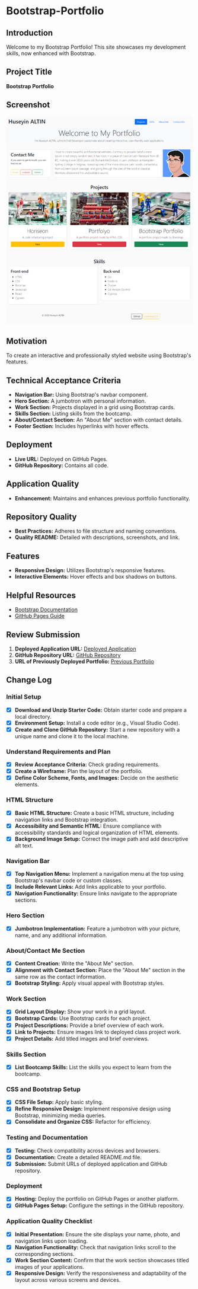 # Bootstrap-Portfolio

## Introduction

Welcome to my Bootstrap Portfolio! This site showcases my development skills, now enhanced with Bootstrap.

## Project Title

**Bootstrap Portfolio**

## Screenshot
![Portfolio Screenshot](./images/screenshot.png)

## Motivation

To create an interactive and professionally styled website using Bootstrap's features.

## Technical Acceptance Criteria

- **Navigation Bar:** Using Bootstrap's navbar component.
- **Hero Section:** A jumbotron with personal information.
- **Work Section:** Projects displayed in a grid using Bootstrap cards.
- **Skills Section:** Listing skills from the bootcamp.
- **About/Contact Section:** An "About Me" section with contact details.
- **Footer Section:** Includes hyperlinks with hover effects.

## Deployment

- **Live URL:** Deployed on GitHub Pages.
- **GitHub Repository:** Contains all code.

## Application Quality

- **Enhancement:** Maintains and enhances previous portfolio functionality.

## Repository Quality

- **Best Practices:** Adheres to file structure and naming conventions.
- **Quality README:** Detailed with descriptions, screenshots, and link.

## Features

- **Responsive Design:** Utilizes Bootstrap's responsive features.
- **Interactive Elements:** Hover effects and box shadows on buttons.

## Helpful Resources

- [Bootstrap Documentation](https://getbootstrap.com/docs/)
- [GitHub Pages Guide](https://pages.github.com/)

## Review Submission

1. **Deployed Application URL:** [Deployed Application](https://6nhuseyin.github.io/Bootstrap-Portfolio/)
2. **GitHub Repository URL:** [GitHub Repository](https://github.com/6nhuseyin/Bootstrap-Portfolio)
3. **URL of Previously Deployed Portfolio:** [Previous Portfolio](https://6nhuseyin.github.io/portfolio-page/)

## Change Log

### Initial Setup

- [x] **Download and Unzip Starter Code:** Obtain starter code and prepare a local directory.
- [x] **Environment Setup:** Install a code editor (e.g., Visual Studio Code).
- [x] **Create and Clone GitHub Repository:** Start a new repository with a unique name and clone it to the local machine.

### Understand Requirements and Plan

- [x] **Review Acceptance Criteria:** Check grading requirements.
- [x] **Create a Wireframe:** Plan the layout of the portfolio.
- [x] **Define Color Scheme, Fonts, and Images:** Decide on the aesthetic elements.

### HTML Structure

- [x] **Basic HTML Structure:** Create a basic HTML structure, including navigation links and Bootstrap integration.
- [x] **Accessibility and Semantic HTML:** Ensure compliance with accessibility standards and logical organization of HTML elements.
- [x] **Background Image Setup:** Correct the image path and add descriptive alt text.

### Navigation Bar

- [x] **Top Navigation Menu:** Implement a navigation menu at the top using Bootstrap's navbar code or custom classes.
- [x] **Include Relevant Links:** Add links applicable to your portfolio.
- [x] **Navigation Functionality:** Ensure links navigate to the appropriate sections.

### Hero Section

- [x] **Jumbotron Implementation:** Feature a jumbotron with your picture, name, and any additional information.

### About/Contact Me Section

- [x] **Content Creation:** Write the "About Me" section.
- [x] **Alignment with Contact Section:** Place the "About Me" section in the same row as the contact information.
- [x] **Bootstrap Styling:** Apply visual appeal with Bootstrap styles.

### Work Section

- [x] **Grid Layout Display:** Show your work in a grid layout.
- [x] **Bootstrap Cards:** Use Bootstrap cards for each project.
- [x] **Project Descriptions:** Provide a brief overview of each work.
- [x] **Link to Projects:** Ensure images link to deployed class project work.
- [x] **Project Details:** Add titled images and brief overviews.

### Skills Section

- [x] **List Bootcamp Skills:** List the skills you expect to learn from the bootcamp.

### CSS and Bootstrap Setup

- [x] **CSS File Setup:** Apply basic styling.
- [x] **Refine Responsive Design:** Implement responsive design using Bootstrap, minimizing media queries.
- [x] **Consolidate and Organize CSS:** Refactor for efficiency.

### Testing and Documentation

- [x] **Testing:** Check compatibility across devices and browsers.
- [x] **Documentation:** Create a detailed README.md file.
- [x] **Submission:** Submit URLs of deployed application and GitHub repository.

### Deployment

- [x] **Hosting:** Deploy the portfolio on GitHub Pages or another platform.
- [x] **GitHub Pages Setup:** Configure the settings in the GitHub repository.

### Application Quality Checklist

- [x] **Initial Presentation:** Ensure the site displays your name, photo, and navigation links upon loading.
- [x] **Navigation Functionality:** Check that navigation links scroll to the corresponding sections.
- [x] **Work Section Content:** Confirm that the work section showcases titled images of your applications.
- [x] **Responsive Design:** Verify the responsiveness and adaptability of the layout across various screens and devices.
